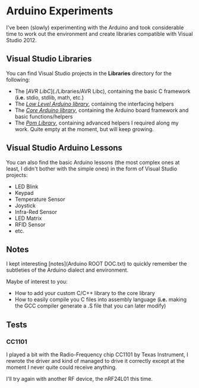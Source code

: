 # Arduino Experiments

I've been (slowly) experimenting with the Arduino and took considerable time to work out the environment and create libraries compatible with Visual Studio 2012.

## Visual Studio Libraries

You can find Visual Studio projects in the **Libraries** directory for the following:
* The [*AVR LibC*](./Libraries/AVR Libc), containing the basic C framework (**i.e.** stdio, stdlib, math, etc.)
* The [*Low Level Arduino library*](./Libraries/Libraries), containing the interfacing helpers
* The [*Core Arduino library*](./Libraries/Core), containing the Arduino board framework and basic functions/helpers
* The [*Pom Library*](./Libraries/Pom), containing advanced helpers I required along my work. Quite empty at the moment, but will keep growing.

## Visual Studio Arduino Lessons

You can also find the basic Arduino lessons (the most complex ones at least, I didn't bother with the simple ones) in the form of Visual Studio projects:
* LED Blink
* Keypad
* Temperature Sensor
* Joystick
* Infra-Red Sensor
* LED Matrix
* RFID Sensor
* etc.

## Notes

I kept interesting [notes](Arduino ROOT DOC.txt) to quickly remember the subtleties of the Arduino dialect and environment.

Maybe of interest to you:
* How to add your custom C/C++ library to the core library
* How to easily compile you C files into assembly language (**i.e.** making the GCC compiler generate a .S file that you can later modify)


## Tests

### CC1101

I played a bit with the Radio-Frequency chip CC1101 by Texas Instrument, I rewrote the driver and kind of managed to drive it correctly except at the moment I never quite could receive anything.

I'll try again with another RF device, the nRF24L01 this time.
